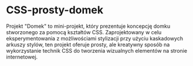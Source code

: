 # CSS-prosty-domek


Projekt "Domek" to mini-projekt, który prezentuje koncepcję domku stworzonego za pomocą kształtów CSS. Zaprojektowany w celu eksperymentowania z możliwościami stylizacji przy użyciu kaskadowych arkuszy stylów, ten projekt oferuje prosty, ale kreatywny sposób na wykorzystanie technik CSS do tworzenia wizualnych elementów na stronie internetowej.
